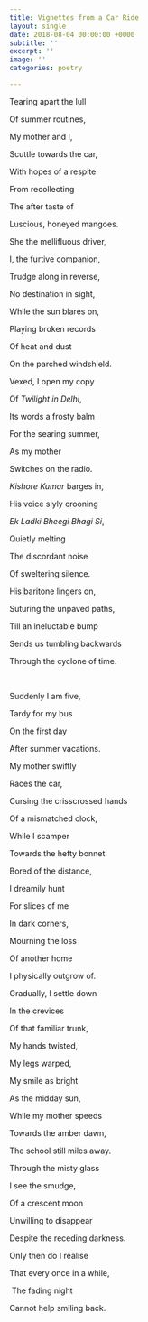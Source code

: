 ```yaml
---
title: Vignettes from a Car Ride
layout: single
date: 2018-08-04 00:00:00 +0000
subtitle: ''
excerpt: ''
image: ''
categories: poetry

---
```

Tearing apart the lull

Of summer routines,

My mother and I,

Scuttle towards the car,

With hopes of a respite

From recollecting

The after taste of

Luscious, honeyed mangoes.

She the mellifluous driver,

I, the furtive companion,

Trudge along in reverse,

No destination in sight,

While the sun blares on,

Playing broken records

Of heat and dust

On the parched windshield.

Vexed, I open my copy

Of _Twilight in Delhi_,

Its words a frosty balm

For the searing summer,

As my mother

Switches on the radio.

_Kishore Kumar_ barges in,

His voice slyly crooning

_Ek Ladki Bheegi Bhagi Si_,

Quietly melting 

The discordant noise

Of sweltering silence.

His baritone lingers on,

Suturing the unpaved paths,

Till an ineluctable bump

Sends us tumbling backwards

Through the cyclone of time.

 

Suddenly I am five,

Tardy for my bus

On the first day

After summer vacations.

My mother swiftly

Races the car,

Cursing the crisscrossed hands

Of a mismatched clock,

While I scamper

Towards the hefty bonnet.

Bored of the distance,

I dreamily hunt

For slices of me

In dark corners,

Mourning the loss

Of another home 

I physically outgrow of.

Gradually, I settle down

In the crevices

Of that familiar trunk,

My hands twisted,

My legs warped,

My smile as bright

As the midday sun,

While my mother speeds

Towards the amber dawn,

The school still miles away.

Through the misty glass

I see the smudge,

Of a crescent moon

Unwilling to disappear

Despite the receding darkness.

Only then do I realise

That every once in a while,

 The fading night

Cannot help smiling back.